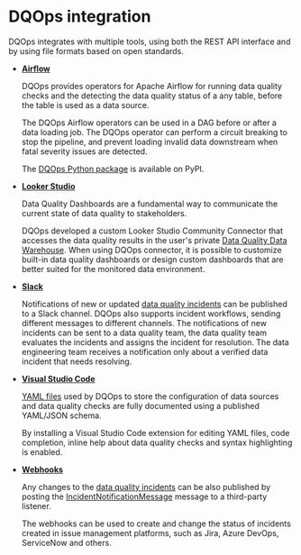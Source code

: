 # DQOps integration
DQOps integrates with multiple tools, using both the REST API interface and by using file formats based on open standards.

- **[Airflow](./airflow/index.md)**

    DQOps provides operators for Apache Airflow for running data quality checks and the detecting
    the data quality status of a any table, before the table is used as a data source.

    The DQOps Airflow operators can be used in a DAG before or after a data loading job. The DQOps operator
    can perform a circuit breaking to stop the pipeline, and prevent loading invalid data
    downstream when fatal severity issues are detected. 

    The [DQOps Python package](https://pypi.org/project/dqops/) is available on PyPI.


- **[Looker Studio](./looker-studio/creating-custom-dashboard.md)**
    
    Data Quality Dashboards are a fundamental way to communicate the current state of data quality
    to stakeholders. 
   
    DQOps developed a custom Looker Studio Community Connector that accesses the data quality results
    in the user's private [Data Quality Data Warehouse](../dqo-concepts/architecture/dqops-architecture.md).
    When using DQOps connector, it is possible to customize built-in data quality dashboards or
    design custom dashboards that are better suited for the monitored data environment.


- **[Slack](./slack/configuring-slack-notifications.md)**

    Notifications of new or updated [data quality incidents](../working-with-dqo/incidents-and-notifications/incidents.md)
    can be published to a Slack channel.
    DQOps also supports incident workflows, sending different messages to different channels.
    The notifications of new incidents can be sent to a data quality team, the data quality team evaluates the incidents
    and assigns the incident for resolution. The data engineering team receives a notification only about a verified
    data incident that needs resolving.


- **[Visual Studio Code](./visual-studio-code/index.md)**
  
    [YAML files](../dqo-concepts/checks/configuring-checks.md) used by DQOps to store the configuration of
    data sources and data quality checks are fully documented using a published YAML/JSON schema.

    By installing a Visual Studio Code extension for editing YAML files, code completion, inline help about
    data quality checks and syntax highlighting is enabled.

  
- **[Webhooks](./webhooks/index.md)**

    Any changes to the [data quality incidents](../working-with-dqo/incidents-and-notifications/incidents.md)
    can be also published by posting the [IncidentNotificationMessage](../reference/yaml/IncidentNotificationMessage.md)
    message to a third-party listener.

    The webhooks can be used to create and change the status of incidents created in issue management platforms,
    such as Jira, Azure DevOps, ServiceNow and others.

